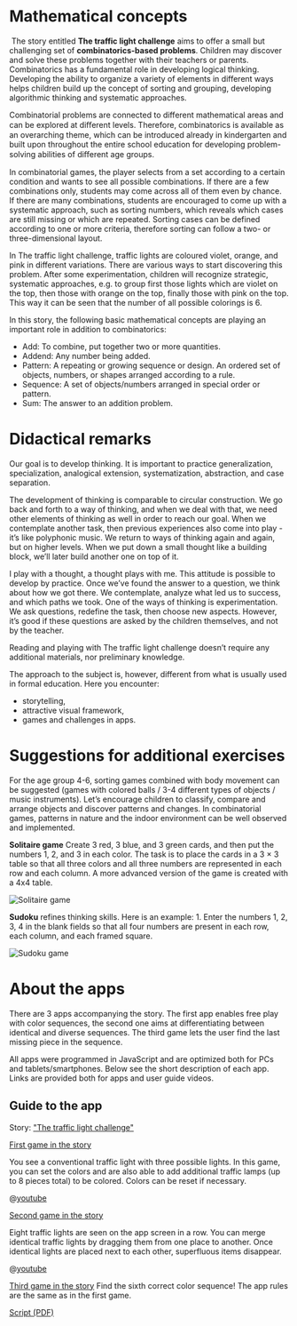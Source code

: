 # Mathematical concepts
​
The story entitled **The traffic light challenge** aims to offer a small but challenging set of **combinatorics-based problems**. Children may discover and solve these problems together with their teachers or parents. Combinatorics has a fundamental role in developing logical thinking. Developing the ability to organize a variety of elements in different ways helps children build up the concept of sorting and grouping, developing algorithmic thinking and systematic approaches. 

Combinatorial problems are connected to different mathematical areas and can be explored at diﬀerent levels. Therefore, combinatorics is available as an overarching theme, which can be introduced already in kindergarten and built upon throughout the entire school education for developing problem-solving abilities of diﬀerent age groups.  

In combinatorial games, the player selects from a set according to a certain condition and wants to see all possible combinations. If there are a few combinations only, students may come across all of them even by chance. If there are many combinations, students are encouraged to come up with a systematic approach, such as sorting numbers, which reveals which cases are still missing or which are repeated. Sorting cases can be defined according to one or more criteria, therefore sorting can follow a two- or three-dimensional layout.

In The traffic light challenge, traffic lights are coloured violet, orange, and pink in different variations. There are various ways to start discovering this problem. After some experimentation,  children will recognize strategic, systematic approaches, e.g. to group first those lights which are violet on the top, then those with orange on the top, finally those with pink on the top. This way it can be seen that the number of all possible colorings is 6.

In this story, the following basic mathematical concepts are playing an important role in addition to combinatorics:

+ Add: To combine, put together two or more quantities.
+ Addend: Any number being added. 
+ Pattern: A repeating or growing sequence or design. An ordered set of objects, numbers, or shapes arranged according to a rule. 
+ Sequence: A set of objects/numbers arranged in special order or pattern.
+ Sum: The answer to an addition problem.

# Didactical remarks
Our goal is to develop thinking. It is important to practice generalization, specialization, analogical extension, systematization, abstraction, and case separation.

The development of thinking is comparable to circular construction. We go back and forth to a way of thinking, and when we deal with that, we need other elements of thinking as well in order to reach our goal. When we contemplate another task, then previous experiences also come into play - it’s like polyphonic music. We return to ways of thinking again and again, but on higher levels. When we put down a small thought like a building block, we’ll later build another one on top of it. 

I play with a thought, a thought plays with me. This attitude is possible to develop by practice. Once we’ve found the answer to a question, we think about how we got there. We contemplate, analyze what led us to success, and which paths we took. One of the ways of thinking is experimentation. We ask questions, redefine the task, then choose new aspects. However, it’s good if these questions are asked by the children themselves, and not by the teacher.

Reading and playing with The traffic light challenge doesn’t require any additional materials, nor preliminary knowledge. 

The approach to the subject is, however, different from what is usually used in formal education. Here you encounter: 
+ storytelling,
+ attractive visual framework,
+ games and challenges in apps.

# Suggestions for additional exercises
For the age group 4-6, sorting games combined with body movement can be suggested (games with colored balls / 3-4 different types of objects / music instruments). Let’s encourage children to classify, compare and arrange objects and discover patterns and changes. In combinatorial games, patterns in nature and the indoor environment can be well observed and implemented.

**Solitaire game**
Create 3 red, 3 blue, and 3 green cards, and then put the numbers 1, 2, and 3 in each color. The task is to place the cards in a 3 × 3 table so that all three colors and all three numbers are represented in each row and each column. A more advanced version of the game is created with a 4x4 table.

![Solitaire game](stories/logi-1/img/solitaire2.png)

**Sudoku** refines thinking skills. Here is an example: 1. Enter the numbers 1, 2, 3, 4 in the blank fields so that all four numbers are present in each row, each column, and each framed square.

![Sudoku game](stories/logi-1/img//sudoku.png)

# About the apps
There are 3 apps accompanying the story. The first app enables free play with color sequences, the second one aims at differentiating between identical and diverse sequences. The third game lets the user find the last missing piece in the sequence.

All apps were programmed in JavaScript and are optimized both for PCs and tablets/smartphones. Below see the short description of each app. Links are provided both for apps and user guide videos. 

## Guide to the app ## 

Story: ["The traffic light challenge"]($HUB_URL/story/the-traffic-light-challenge/)

[First game in the story]($HUB_URL/story/the-traffic-light-challenge/?actionLink=firstGame)

You see a conventional traffic light with three possible lights. In this game, you can set the colors and are also able to add additional traffic lamps (up to 8 pieces total) to be colored. Colors can be reset if necessary. 

@[youtube](zdFCyi9WLkY)

[Second game in the story]($HUB_URL/story/the-traffic-light-challenge/?actionLink=secondGame)

Eight traffic lights are seen on the app screen in a row. You can merge identical traffic lights by dragging them from one place to another. Once identical lights are placed next to each other, superfluous items disappear. 

@[youtube](o7GglqqoNMs)

[Third game in the story]($HUB_URL/story/the-traffic-light-challenge/?actionLink=thirdGame)
Find the sixth correct color sequence! The app rules are the same as in the first game.

[Script (PDF)](stories/logi-1/transcripts/Script1.pdf)